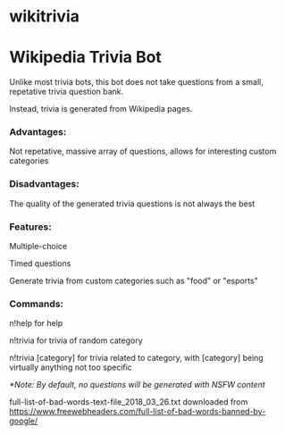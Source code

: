 # wikitrivia

<h1>Wikipedia Trivia Bot</h1>

Unlike most trivia bots, this bot does not take questions from a small, repetative trivia question bank.

Instead, trivia is generated from Wikipedia pages.

<h3>Advantages:</h3>

Not repetative, massive array of questions, allows for interesting custom categories

<h3>Disadvantages:</h3>

The quality of the generated trivia questions is not always the best

<h3>Features:</h3>

Multiple-choice

Timed questions

Generate trivia from custom categories such as "food" or "esports"

<h3>Commands:</h3>

n!help for help

n!trivia for trivia of random category

n!trivia [category] for trivia related to category, with [category] being virtually anything not too specific


<em>*Note: By default, no questions will be generated with NSFW content</em>



full-list-of-bad-words-text-file_2018_03_26.txt downloaded from https://www.freewebheaders.com/full-list-of-bad-words-banned-by-google/
